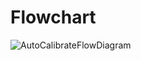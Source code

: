 # Flowchart

![AutoCalibrateFlowDiagram](https://user-images.githubusercontent.com/91480833/147799602-79f664c5-2c6b-4b5f-8879-149cfac40ef4.jpg)
